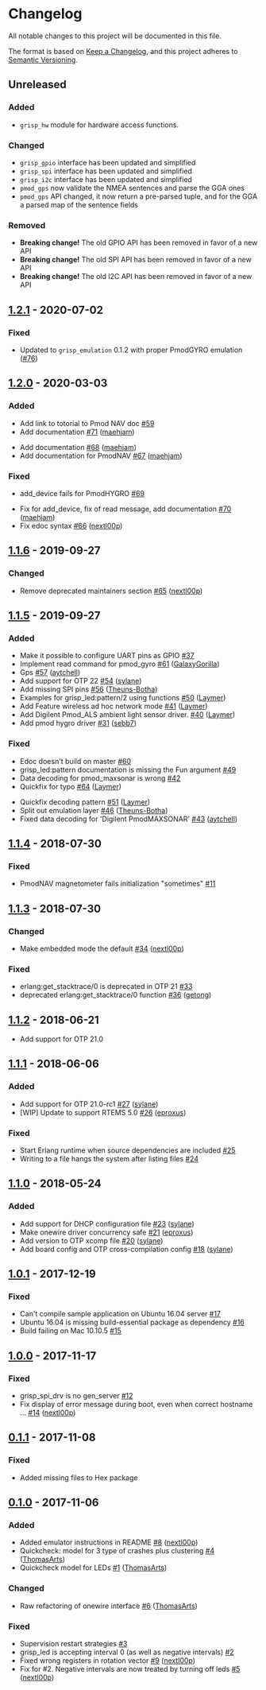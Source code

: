 # Changelog

All notable changes to this project will be documented in this file.

The format is based on [Keep a Changelog](https://keepachangelog.com/en/1.0.0/),
and this project adheres to
[Semantic Versioning](https://semver.org/spec/v2.0.0.html).

## Unreleased

### Added

- `grisp_hw` module for hardware access functions.

### Changed

- `grisp_gpio` interface has been updated and simplified
- `grisp_spi` interface has been updated and simplified
- `grisp_i2c` interface has been updated and simplified
- `pmod_gps` now validate the NMEA sentences and parse the GGA ones
- `pmod_gps` API changed, it now return a pre-parsed tuple, and for the GGA a parsed map of the sentence fields

### Removed

- **Breaking change!** The old GPIO API has been removed in favor of a new API
- **Breaking change!** The old SPI API has been removed in favor of a new API
- **Breaking change!** The old I2C API has been removed in favor of a new API

## [1.2.1] - 2020-07-02

### Fixed

- Updated to `grisp_emulation` 0.1.2 with proper PmodGYRO emulation
  ([\#76](https://github.com/grisp/grisp/issues/76))

## [1.2.0] - 2020-03-03

### Added

* Add link to totorial to Pmod NAV doc [\#59](https://github.com/grisp/grisp/issues/59)
* Add documentation [\#71](https://github.com/grisp/grisp/pull/71) ([maehjam](https://github.com/maehjam))
- Add documentation [\#68](https://github.com/grisp/grisp/pull/68) ([maehjam](https://github.com/maehjam))
- Add documentation for PmodNAV [\#67](https://github.com/grisp/grisp/pull/67) ([maehjam](https://github.com/maehjam))

### Fixed

* add\_device fails for PmodHYGRO [\#69](https://github.com/grisp/grisp/issues/69)
- Fix for add\_device, fix of read message, add documentation [\#70](https://github.com/grisp/grisp/pull/70) ([maehjam](https://github.com/maehjam))
- Fix edoc syntax [\#66](https://github.com/grisp/grisp/pull/66) ([nextl00p](https://github.com/nextl00p))

## [1.1.6] - 2019-09-27

### Changed

- Remove deprecated maintainers section [\#65](https://github.com/grisp/grisp/pull/65) ([nextl00p](https://github.com/nextl00p))

## [1.1.5] - 2019-09-27

### Added

* Make it possible to configure UART pins as GPIO [\#37](https://github.com/grisp/grisp/issues/37)
* Implement read command for pmod\_gyro [\#61](https://github.com/grisp/grisp/pull/61) ([GalaxyGorilla](https://github.com/GalaxyGorilla))
* Gps [\#57](https://github.com/grisp/grisp/pull/57) ([aytchell](https://github.com/aytchell))
* Add support for OTP 22 [\#54](https://github.com/grisp/grisp/pull/54) ([sylane](https://github.com/sylane))
* Add missing SPI pins [\#56](https://github.com/grisp/grisp/pull/56) ([Theuns-Botha](https://github.com/Theuns-Botha))
* Examples for grisp\_led:pattern/2 using functions [\#50](https://github.com/grisp/grisp/pull/50) ([Laymer](https://github.com/Laymer))
* Add Feature wireless ad hoc network mode [\#41](https://github.com/grisp/grisp/pull/41) ([Laymer](https://github.com/Laymer))
*  Add Digilent Pmod\_ALS ambient light sensor driver.  [\#40](https://github.com/grisp/grisp/pull/40) ([Laymer](https://github.com/Laymer))
* Add pmod hygro driver [\#31](https://github.com/grisp/grisp/pull/31) ([sebb7](https://github.com/sebb7))

### Fixed

* Edoc doesn't build on master [\#60](https://github.com/grisp/grisp/issues/60)
* grisp\_led:pattern documentation is missing the Fun argument [\#49](https://github.com/grisp/grisp/issues/49)
* Data decoding for pmod\_maxsonar is wrong [\#42](https://github.com/grisp/grisp/issues/42)
* Quickfix for typo [\#64](https://github.com/grisp/grisp/pull/64) ([Laymer](https://github.com/Laymer))
- Quickfix decoding pattern [\#51](https://github.com/grisp/grisp/pull/51) ([Laymer](https://github.com/Laymer))
- Split out emulation layer [\#46](https://github.com/grisp/grisp/pull/46) ([Theuns-Botha](https://github.com/Theuns-Botha))
- Fixed data decoding for 'Digilent PmodMAXSONAR' [\#43](https://github.com/grisp/grisp/pull/43) ([aytchell](https://github.com/aytchell))

## [1.1.4] - 2018-07-30

### Fixed

- PmodNAV magnetometer fails initialization "sometimes" [\#11](https://github.com/grisp/grisp/issues/11)

## [1.1.3] - 2018-07-30

### Changed

* Make embedded mode the default [\#34](https://github.com/grisp/grisp/pull/34) ([nextl00p](https://github.com/nextl00p))

### Fixed

* erlang:get\_stacktrace/0 is deprecated in OTP 21 [\#33](https://github.com/grisp/grisp/issues/33)
* deprecated erlang:get\_stacktrace/0 function [\#36](https://github.com/grisp/grisp/pull/36) ([getong](https://github.com/getong))

## [1.1.2] - 2018-06-21

* Add support for OTP 21.0

## [1.1.1] - 2018-06-06

### Added

* Add support for OTP 21.0-rc1 [\#27](https://github.com/grisp/grisp/pull/27) ([sylane](https://github.com/sylane))
* \[WIP\] Update to support RTEMS 5.0 [\#26](https://github.com/grisp/grisp/pull/26) ([eproxus](https://github.com/eproxus))

### Fixed

* Start Erlang runtime when source dependencies are included [\#25](https://github.com/grisp/grisp/issues/25)
* Writing to a file hangs the system after listing files [\#24](https://github.com/grisp/grisp/issues/24)

## [1.1.0] - 2018-05-24

### Added

* Add support for DHCP configuration file [\#23](https://github.com/grisp/grisp/pull/23) ([sylane](https://github.com/sylane))
* Make onewire driver concurrency safe [\#21](https://github.com/grisp/grisp/pull/21) ([eproxus](https://github.com/eproxus))
* Add version to OTP xcomp file [\#20](https://github.com/grisp/grisp/pull/20) ([sylane](https://github.com/sylane))
* Add board config and OTP cross-compilation config [\#18](https://github.com/grisp/grisp/pull/18) ([sylane](https://github.com/sylane))

## [1.0.1] - 2017-12-19

### Fixed

* Can't compile sample application on Ubuntu 16.04 server [\#17](https://github.com/grisp/grisp/issues/17)
* Ubuntu 16.04 is missing build-essential package as dependency [\#16](https://github.com/grisp/grisp/issues/16)
* Build failing on Mac 10.10.5 [\#15](https://github.com/grisp/grisp/issues/15)

## [1.0.0] - 2017-11-17

### Fixed

* grisp\_spi\_drv is no gen\_server [\#12](https://github.com/grisp/grisp/issues/12)
* Fix display of error message during boot, even when correct hostname … [\#14](https://github.com/grisp/grisp/pull/14) ([nextl00p](https://github.com/nextl00p))

## [0.1.1] - 2017-11-08

### Fixed

* Added missing files to Hex package

## [0.1.0] - 2017-11-06

### Added

* Added emulator instructions in README [\#8](https://github.com/grisp/grisp/pull/8) ([nextl00p](https://github.com/nextl00p))
* Quickcheck: model for 3 type of crashes plus clustering [\#4](https://github.com/grisp/grisp/pull/4) ([ThomasArts](https://github.com/ThomasArts))
* Quickcheck model for LEDs [\#1](https://github.com/grisp/grisp/pull/1) ([ThomasArts](https://github.com/ThomasArts))

### Changed

* Raw refactoring of onewire interface [\#6](https://github.com/grisp/grisp/pull/6) ([ThomasArts](https://github.com/ThomasArts))

### Fixed

* Supervision restart strategies [\#3](https://github.com/grisp/grisp/issues/3)
* grisp\_led is accepting interval 0 \(as well as negative intervals\) [\#2](https://github.com/grisp/grisp/issues/2)
* Fixed wrong registers in rotation vector [\#9](https://github.com/grisp/grisp/pull/9) ([nextl00p](https://github.com/nextl00p))
* Fix for \#2. Negative intervals are now treated by turning off leds [\#5](https://github.com/grisp/grisp/pull/5) ([nextl00p](https://github.com/nextl00p))


[unreleased]: https://github.com/grisp/grisp/compare/v1.2.1...HEAD
[1.2.1]: https://github.com/grisp/grisp/compare/1.2.0...1.2.1
[1.2.0]: https://github.com/grisp/grisp/compare/1.1.6...1.2.0
[1.1.6]: https://github.com/grisp/grisp/compare/1.1.5...1.1.6
[1.1.5]: https://github.com/grisp/grisp/compare/1.1.4...1.1.5
[1.1.4]: https://github.com/grisp/grisp/compare/1.1.3...1.1.4
[1.1.3]: https://github.com/grisp/grisp/compare/1.1.2...1.1.3
[1.1.2]: https://github.com/grisp/grisp/compare/1.1.1...1.1.2
[1.1.1]: https://github.com/grisp/grisp/compare/1.1.0...1.1.1
[1.1.0]: https://github.com/grisp/grisp/compare/1.0.1...1.1.0
[1.0.1]: https://github.com/grisp/grisp/compare/1.0.0...1.0.1
[1.0.0]: https://github.com/grisp/grisp/compare/0.1.1...1.0.0
[0.1.1]: https://github.com/grisp/grisp/compare/0.1.0...0.1.1
[0.1.0]: https://github.com/grisp/grisp/compare/09339d122828df2ee9c26338d578519fc084b29b...0.1.0
